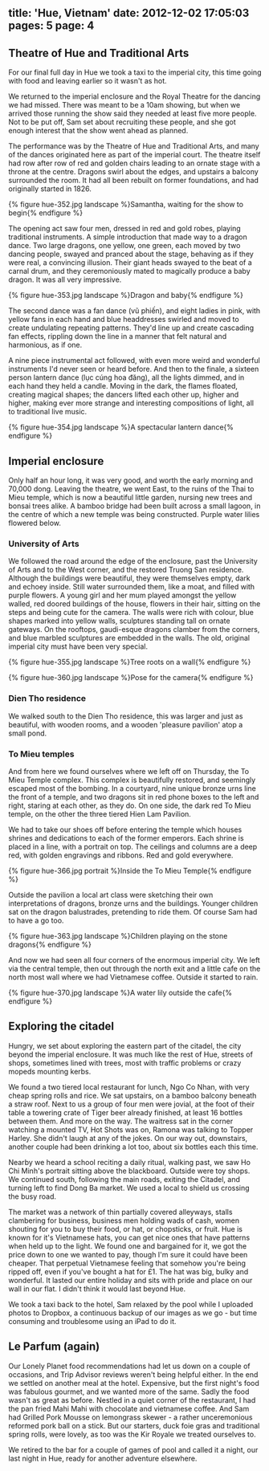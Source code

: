 title: 'Hue, Vietnam'
date: 2012-12-02 17:05:03
pages: 5
page: 4
---

## Theatre of Hue and Traditional Arts

For our final full day in Hue we took a taxi to the imperial city, this time going with food and leaving earlier so it wasn't as hot.

We returned to the imperial enclosure and the Royal Theatre for the dancing we had missed. There was meant to be a 10am showing, but when we arrived those running the show said they needed at least five more people. Not to be put off, Sam set about recruiting these people, and she got enough interest that the show went ahead as planned.

The performance was by the Theatre of Hue and Traditional Arts, and many of the dances originated here as part of the imperial court. The theatre itself had row after row of red and golden chairs leading to an ornate stage with a throne at the centre. Dragons swirl about the edges, and upstairs a balcony surrounded the room. It had all been rebuilt on former foundations, and had originally started in 1826.

{% figure hue-352.jpg landscape %}Samantha, waiting for the show to begin{% endfigure %}

The opening act saw four men, dressed in red and gold robes, playing traditional instruments. A simple introduction that made way to a dragon dance. Two large dragons, one yellow, one green, each moved by two dancing people, swayed and pranced about the stage, behaving as if they were real, a convincing illusion. Their giant heads swayed to the beat of a carnal drum, and they ceremoniously mated to magically produce a baby dragon. It was all very impressive.

{% figure hue-353.jpg landscape %}Dragon and baby{% endfigure %}

The second dance was a fan dance (vũ phiến), and eight ladies in pink, with yellow fans in each hand and blue headdresses swirled and moved to create undulating repeating patterns. They'd line up and create cascading fan effects, rippling down the line in a manner that felt natural and harmonious, as if one.

A nine piece instrumental act followed, with even more weird and wonderful instruments I'd never seen or heard before. And then to the finale, a sixteen person lantern dance (lục cúng hoa đăng), all the lights dimmed, and in each hand they held a candle. Moving in the dark, the flames floated, creating magical shapes; the dancers lifted each other up, higher and higher, making ever more strange and interesting compositions of light, all to traditional live music.

{% figure hue-354.jpg landscape %}A spectacular lantern dance{% endfigure %}

## Imperial enclosure

Only half an hour long, it was very good, and worth the early morning and 70,000 dong. Leaving the theatre, we went East, to the ruins of the Thai to Mieu temple, which is now a beautiful little garden, nursing new trees and bonsai trees alike. A bamboo bridge had been built across a small lagoon, in the centre of which a new temple was being constructed. Purple water lilies flowered below.

### University of Arts

We followed the road around the edge of the enclosure, past the University of Arts and to the West corner, and the restored Truong San residence. Although the buildings were beautiful, they were themselves empty, dark and echoey inside. Still water surrounded them, like a moat, and filled with purple flowers. A young girl and her mum played amongst the yellow walled, red doored buildings of the house, flowers in their hair, sitting on the steps and being cute for the camera. The walls were rich with colour, blue shapes marked into yellow walls, sculptures standing tall on ornate gateways. On the rooftops, gaudi-esque dragons clamber from the corners, and blue marbled sculptures are embedded in the walls. The old, original imperial city must have been very special.

{% figure hue-355.jpg landscape %}Tree roots on a wall{% endfigure %}

{% figure hue-360.jpg landscape %}Pose for the camera{% endfigure %}

### Dien Tho residence

We walked south to the Dien Tho residence, this was larger and just as beautiful, with wooden rooms, and a wooden 'pleasure pavilion' atop a small pond.

### To Mieu temples

And from here we found ourselves where we left off on Thursday, the To Mieu Temple complex. This complex is beautifully restored, and seemingly escaped most of the bombing. In a courtyard, nine unique bronze urns line the front of a temple, and two dragons sit in red phone boxes to the left and right, staring at each other, as they do. On one side, the dark red To Mieu temple, on the other the three tiered Hien Lam Pavilion.

We had to take our shoes off before entering the temple which houses shrines and dedications to each of the former emperors. Each shrine is placed in a line, with a portrait on top. The ceilings and columns are a deep red, with golden engravings and ribbons. Red and gold everywhere.

{% figure hue-366.jpg portrait %}Inside the To Mieu Temple{% endfigure %}

Outside the pavilion a local art class were sketching their own interpretations of dragons, bronze urns and the buildings. Younger children sat on the dragon balustrades, pretending to ride them. Of course Sam had to have a go too.

{% figure hue-363.jpg landscape %}Children playing on the stone dragons{% endfigure %}

And now we had seen all four corners of the enormous imperial city. We left via the central temple, then out through the north exit and a little cafe on the north most wall where we had Vietnamese coffee. Outside it started to rain.

{% figure hue-370.jpg landscape %}A water lily outside the cafe{% endfigure %}

## Exploring the citadel

Hungry, we set about exploring the eastern part of the citadel, the city beyond the imperial enclosure. It was much like the rest of Hue, streets of shops, sometimes lined with trees, most with traffic problems or crazy mopeds mounting kerbs.

We found a two tiered local restaurant for lunch, Ngo Co Nhan, with very cheap spring rolls and rice. We sat upstairs, on a bamboo balcony beneath a straw roof. Next to us a group of four men were jovial, at the foot of their table a towering crate of Tiger beer already finished, at least 16 bottles between them. And more on the way. The waitress sat in the corner watching a mounted TV, Hot Shots was on, Ramona was talking to Topper Harley. She didn't laugh at any of the jokes. On our way out, downstairs, another couple had been drinking a lot too, about six bottles each this time.

Nearby we heard a school reciting a daily ritual, walking past, we saw Ho Chi Minh's portrait sitting above the blackboard. Outside were toy shops. We continued south, following the main roads, exiting the Citadel, and turning left to find Dong Ba market. We used a local to shield us crossing the busy road.

The market was a network of thin partially covered alleyways, stalls clambering for business, business men holding wads of cash, women shouting for you to buy their food, or hat, or chopsticks, or fruit. Hue is known for it's Vietnamese hats, you can get nice ones that have patterns when held up to the light. We found one and bargained for it, we got the price down to one we wanted to pay, though I'm sure it could have been cheaper. That perpetual Vietnamese feeling that somehow you're being ripped off, even if you've bought a hat for £1. The hat was big, bulky and wonderful. It lasted our entire holiday and sits with pride and place on our wall in our flat. I didn't think it would last beyond Hue.

We took a taxi back to the hotel, Sam relaxed by the pool while I uploaded photos to Dropbox, a continuous backup of our images as we go - but time consuming and troublesome using an iPad to do it.

## Le Parfum (again)

Our Lonely Planet food recommendations had let us down on a couple of occasions, and Trip Advisor reviews weren't being helpful either. In the end we settled on another meal at the hotel. Expensive, but the first night's food was fabulous gourmet, and we wanted more of the same. Sadly the food wasn't as great as before. Nestled in a quiet corner of the restaurant, I had the pan fried Mahi Mahi with chocolate and vietnamese coffee. And Sam had Grilled Pork Mousse on lemongrass skewer - a rather unceremonious reformed pork ball on a stick. But our starters, duck foie gras and traditional spring rolls, were lovely, as too was the Kir Royale we treated ourselves to.

We retired to the bar for a couple of games of pool and called it a night, our last night in Hue, ready for another adventure elsewhere.
